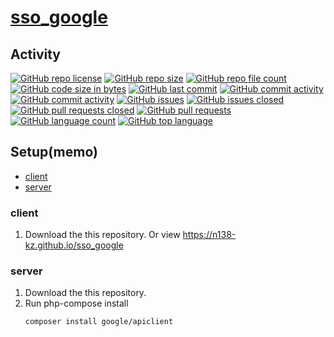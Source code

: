 # [sso_google](https://github.com/n138-kz/sso_google)

## Activity

[![GitHub repo license](https://img.shields.io/github/license/n138-kz/sso_google)](/LICENSE)
[![GitHub repo size](https://img.shields.io/github/repo-size/n138-kz/sso_google)](/../../)
[![GitHub repo file count](https://img.shields.io/github/directory-file-count/n138-kz/sso_google)](/../../)
[![GitHub code size in bytes](https://img.shields.io/github/languages/code-size/n138-kz/sso_google)](/../../)
[![GitHub last commit](https://img.shields.io/github/last-commit/n138-kz/sso_google)](/../../commits)
[![GitHub commit activity](https://img.shields.io/github/commit-activity/w/n138-kz/sso_google)](/../../commits)
[![GitHub commit activity](https://img.shields.io/github/commit-activity/t/n138-kz/sso_google)](/../../commits)
[![GitHub issues](https://img.shields.io/github/issues/n138-kz/sso_google)](/../../issues)
[![GitHub issues closed](https://img.shields.io/github/issues-closed/n138-kz/sso_google)](/../../issues)
[![GitHub pull requests closed](https://img.shields.io/github/issues-pr-closed/n138-kz/sso_google)](/../../pulls)
[![GitHub pull requests](https://img.shields.io/github/issues-pr/n138-kz/sso_google)](/../../pulls)
[![GitHub language count](https://img.shields.io/github/languages/count/n138-kz/sso_google)](/../../)
[![GitHub top language](https://img.shields.io/github/languages/top/n138-kz/sso_google)](/../../)

## Setup(memo)

- [client](#client)
- [server](#server)

### client

1. Download the this repository. Or view https://n138-kz.github.io/sso_google

### server

1. Download the this repository.
1. Run php-compose install
    ```composer
    composer install google/apiclient
    ```
